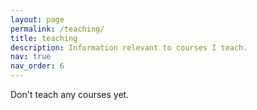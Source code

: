 ```yaml
---
layout: page
permalink: /teaching/
title: teaching
description: Information relevant to courses I teach.
nav: true
nav_order: 6
---
```


Don't teach any courses yet.
